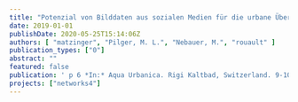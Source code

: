 ```yaml
---
title: "Potenzial von Bilddaten aus sozialen Medien für die urbane Überflutungsvorsorge - Versuch einer Anwendung für zwei extreme Starkregenereignisse in Berlin."
date: 2019-01-01
publishDate: 2020-05-25T15:14:06Z
authors: [ "matzinger", "Pilger, M. L.", "Nebauer, M.", "rouault" ]
publication_types: ["0"]
abstract: ""
featured: false
publication: ' p 6 *In:* Aqua Urbanica. Rigi Kaltbad, Switzerland. 9-10 September 2018'
projects: ["networks4"]
---
```



